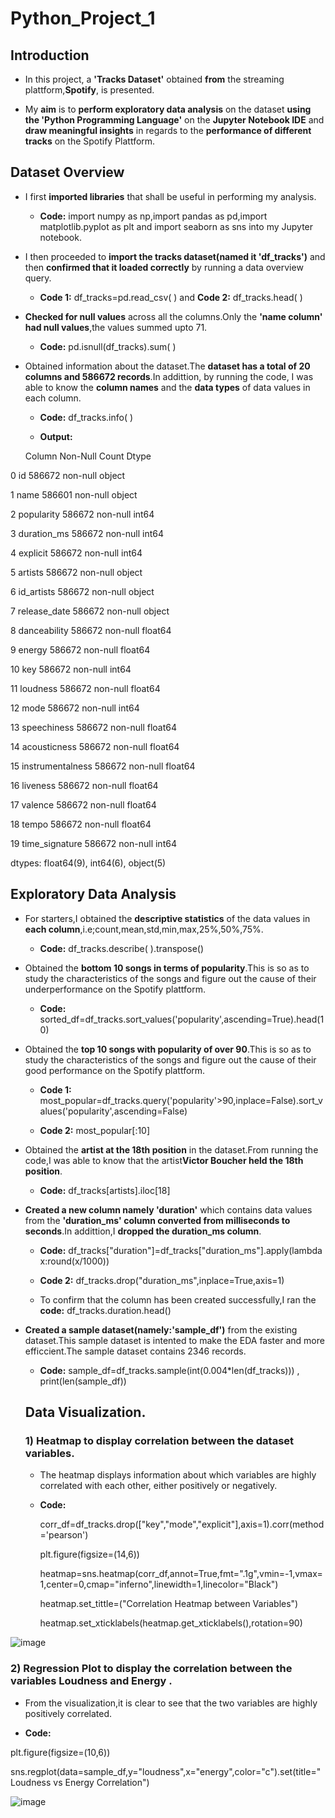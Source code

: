 # Python_Project_1
## Introduction

- In this project, a **'Tracks Dataset'** obtained **from** the streaming plattform,**Spotify**, is presented.

- My **aim** is to **perform exploratory data analysis** on the dataset **using the 'Python Programming Language'** on the **Jupyter Notebook IDE** and **draw meaningful insights** in regards to the **performance of different tracks** on the Spotify Plattform.

## Dataset Overview
- I first **imported libraries** that shall be useful in performing my analysis.
  
   - **Code:** import numpy as np,import pandas as pd,import matplotlib.pyplot as plt and import seaborn as sns into my Jupyter notebook.

- I then proceeded to **import the tracks dataset(named it 'df_tracks')** and then **confirmed that it loaded correctly** by running a data overview query.
  
   - **Code 1:** df_tracks=pd.read_csv( ) and  **Code 2:** df_tracks.head( )

- **Checked for null values** across all the columns.Only the **'name column' had null values**,the values summed upto 71.
  
   - **Code:** pd.isnull(df_tracks).sum( )
  
- Obtained information about the dataset.The **dataset has a total of 20 columns and 586672 records**.In addittion, by running the code, I was able to know the **column names** and the **data types** of data values in each column.
  
  -  **Code:** df_tracks.info( )
 
  -  **Output:**

    Column            Non-Null Count   Dtype
 
 0   id                586672 non-null  object 
 
 1   name              586601 non-null  object 
 
 2   popularity        586672 non-null  int64 
 
 3   duration_ms       586672 non-null  int64
 
 4   explicit          586672 non-null  int64 
 
 5   artists           586672 non-null  object 
 
 6   id_artists        586672 non-null  object
 
 7   release_date      586672 non-null  object
 
 8   danceability      586672 non-null  float64
 
 9   energy            586672 non-null  float64
 
 10  key               586672 non-null  int64 
 
 11  loudness          586672 non-null  float64
 
 12  mode              586672 non-null  int64 
 
 13  speechiness       586672 non-null  float64
 
 14  acousticness      586672 non-null  float64
 
 15  instrumentalness  586672 non-null  float64
 
 16  liveness          586672 non-null  float64
 
 17  valence           586672 non-null  float64
 
 18  tempo             586672 non-null  float64
 
 19  time_signature    586672 non-null  int64 
 
dtypes: float64(9), int64(6), object(5)
  
   
## Exploratory Data Analysis
- For starters,I obtained the **descriptive statistics** of the data values in **each column**,i.e;count,mean,std,min,max,25%,50%,75%.

   - **Code:** df_tracks.describe( ).transpose()
  
- Obtained the **bottom 10 songs in terms of popularity**.This is so as to study the characteristics of the songs and figure out the cause of their underperformance on the Spotify plattform.

   - **Code:** sorted_df=df_tracks.sort_values('popularity',ascending=True).head(10)

- Obtained the **top 10 songs with popularity of over 90**.This is so as to study the characteristics of the songs and figure out the cause of their good performance on the Spotify plattform.

    - **Code 1:** most_popular=df_tracks.query('popularity'>90,inplace=False).sort_values('popularity',ascending=False)
 
    - **Code 2:** most_popular[:10]
 
- Obtained the **artist at the 18th position** in the dataset.From running the code,I was able to know that the artist**Victor Boucher held the 18th position**.

   - **Code:** df_tracks[artists].iloc[18]
 
- **Created a new column namely 'duration'** which contains data values from the **'duration_ms' column converted from milliseconds to seconds**.In addittion,I **dropped the duration_ms column**.

   - **Code:** df_tracks["duration"]=df_tracks["duration_ms"].apply(lambda x:round(x/1000))
   
   - **Code 2:** df_tracks.drop("duration_ms",inplace=True,axis=1)
 
   - To confirm that the column has been created successfully,I ran the **code:** df_tracks.duration.head()
 
- **Created a sample dataset(namely:'sample_df')** from the existing dataset.This sample dataset is intented to make the EDA faster and more efficcient.The sample dataset contains 2346 records.

     - **Code:**  sample_df=df_tracks.sample(int(0.004*len(df_tracks))) , print(len(sample_df))

  ## Data Visualization.
  ### 1) Heatmap to display correlation between the dataset variables.

  - The heatmap displays information about which variables are highly correlated with each other, either positively or negatively.

  - **Code:**
    
    corr_df=df_tracks.drop(["key","mode","explicit"],axis=1).corr(method='pearson')
    
    plt.figure(figsize=(14,6))
    
    heatmap=sns.heatmap(corr_df,annot=True,fmt=".1g",vmin=-1,vmax=1,center=0,cmap="inferno",linewidth=1,linecolor="Black")
    
    heatmap.set_tittle=("Correlation Heatmap between Variables")
    
    heatmap.set_xticklabels(heatmap.get_xticklabels(),rotation=90)


      
 ![image](https://github.com/MutheuTheAnalyst/Python_Project_1/assets/92978069/78dfd761-2b8c-4a1f-ab24-5d7648e2aad0)

 ### 2) Regression Plot to display the correlation between the variables Loudness and Energy .

 - From the visualization,it is clear to see that the two variables are highly positively correlated.

 - **Code:**
 
plt.figure(figsize=(10,6))

sns.regplot(data=sample_df,y="loudness",x="energy",color="c").set(title="Loudness vs Energy Correlation")

![image](https://github.com/MutheuTheAnalyst/Python_Project_1/assets/92978069/9c97f882-7f7b-44d1-a0ef-c71455b47e7b)




 

  
  
